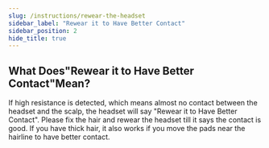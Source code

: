 ```yaml
---
slug: /instructions/rewear-the-headset
sidebar_label: "Rewear it to Have Better Contact"
sidebar_position: 2
hide_title: true
---
```


## What Does"Rewear it to Have Better Contact"Mean?
If high resistance is detected, which means almost no contact between the headset and the scalp, the headset will say "Rewear it to Have Better Contact". Please fix the hair and rewear the headset till it says the contact is good. If you have thick hair, it also works if you move the pads near the hairline to have better contact.

